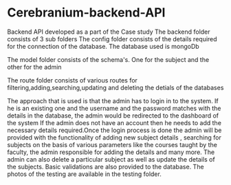 # Cerebranium-backend-API
Backend API developed as a part of the Case study
The backend folder consists of 3 sub folders
The config folder consists of the details required for the connection of the database. The database used is mongoDb<br />

The model folder consists of the schema's. One for the subject and the other for the admin <br />

The route folder consists of various routes for filtering,adding,searching,updating and deleting the detials of the databases<br />

The approach that is used is that the admin has to login in to the system. If he is an existing one and the username and the password matches with the details in the database, the admin would be redirected to the dashboard of the system
If the admin does not have an account then he needs to add the necessary details required.Once the login process is done the admin will be provided with the functionality of adding new subject details
, searching for subjects on the basis of various parameters like the courses taught by the faculty, the admin responsible for adding the details and many more. The admin can also delete a particular subject as well as update the details of the subjects.
Basic validations are also provided to the database. The photos of the testing are available in the testing folder.


